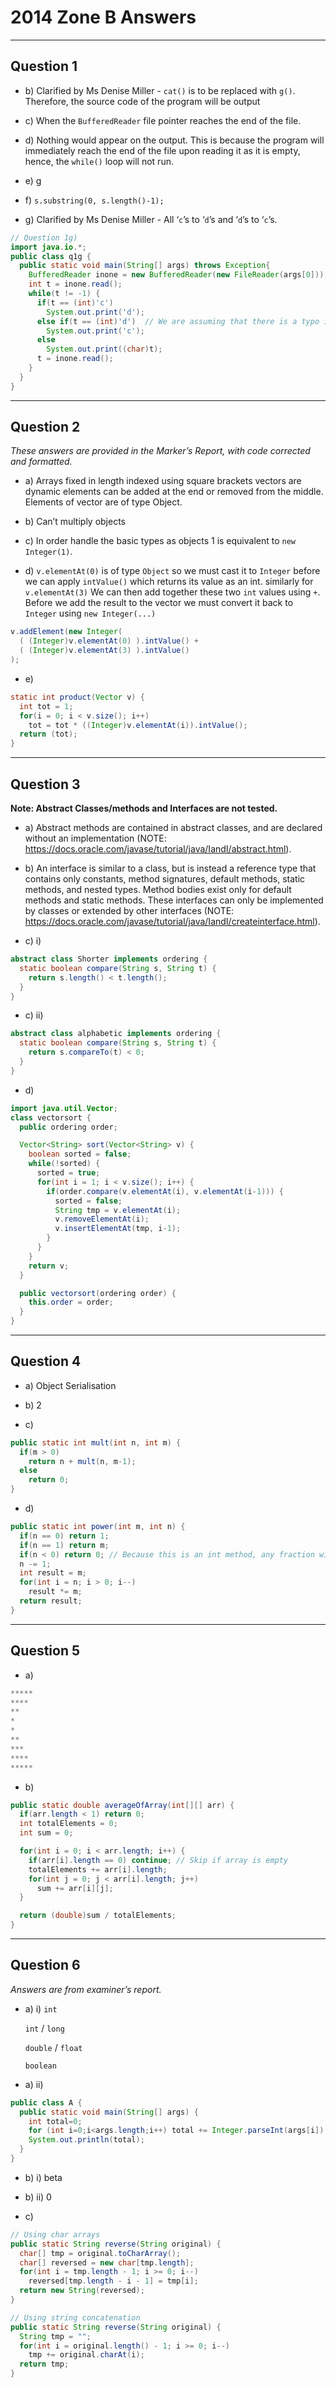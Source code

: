 # 2014 Zone B Answers
---

## Question 1

* b) Clarified by Ms Denise Miller - `cat()` is to be replaced with `g()`. Therefore, the source code of the program will be output

* c) When the `BufferedReader` file pointer reaches the end of the file.

* d) Nothing would appear on the output. This is because the program will immediately reach the end of the file upon reading it as it is empty, hence, the `while()` loop will not run.

* e) g

* f) `s.substring(0, s.length()-1);`

* g) Clarified by Ms Denise Miller - All ‘`c`’s to ‘`d`’s and ‘`d`’s to ‘`c`’s.

```java
// Question 1g)
import java.io.*;
public class q1g {
  public static void main(String[] args) throws Exception{
    BufferedReader inone = new BufferedReader(new FileReader(args[0]));
    int t = inone.read();
    while(t != -1) {
      if(t == (int)'c')
        System.out.print('d');
      else if(t == (int)'d')  // We are assuming that there is a typo in the paper
        System.out.print('c');
      else
        System.out.print((char)t);
      t = inone.read();
    }
  }
}
```

---

## Question 2

*These answers are provided in the Marker’s Report, with code corrected and formatted.*
* a) Arrays fixed in length indexed using square brackets vectors are dynamic elements can be added  at the end or removed from the middle. Elements of vector are of type Object.

* b) Can’t multiply objects

* c) In order handle the basic types as objects 1 is equivalent to `new Integer(1)`.

* d) `v.elementAt(0)` is of type `Object` so we must cast it to `Integer` before we can apply `intValue()` which returns its value as an int. similarly for `v.elementAt(3)` We can then add together these two `int` values using `+`. Before we add the result to the vector we must convert it back to `Integer` using `new Integer(...)`
```java
v.addElement(new Integer(
  ( (Integer)v.elementAt(0) ).intValue() +
  ( (Integer)v.elementAt(3) ).intValue()
);
```

* e)
```java
static int product(Vector v) {
  int tot = 1;
  for(i = 0; i < v.size(); i++)
    tot = tot * ((Integer)v.elementAt(i)).intValue();
  return (tot);
}
```

---

## Question 3

**Note: Abstract Classes/methods and Interfaces are not tested.**

* a) Abstract methods are contained in abstract classes, and are declared without an implementation (NOTE:  https://docs.oracle.com/javase/tutorial/java/IandI/abstract.html).

* b) An interface is similar to a class, but is instead a reference type that contains only constants, method signatures, default methods, static methods, and nested types. Method bodies exist only for default methods and static methods. These interfaces can only be implemented by classes or extended by other interfaces (NOTE:  https://docs.oracle.com/javase/tutorial/java/IandI/createinterface.html).

* c) i)
```java
abstract class Shorter implements ordering {
  static boolean compare(String s, String t) {
    return s.length() < t.length();
  }
}
```
* c) ii)
```java
abstract class alphabetic implements ordering {
  static boolean compare(String s, String t) {
    return s.compareTo(t) < 0;
  }
}
```
* d)
```java
import java.util.Vector;
class vectorsort {
  public ordering order;

  Vector<String> sort(Vector<String> v) {
    boolean sorted = false;
    while(!sorted) {
      sorted = true;
      for(int i = 1; i < v.size(); i++) {
        if(order.compare(v.elementAt(i), v.elementAt(i-1))) {
          sorted = false;
          String tmp = v.elementAt(i);
          v.removeElementAt(i);
          v.insertElementAt(tmp, i-1);
        }
      }
    }
    return v;
  }

  public vectorsort(ordering order) {
    this.order = order;
  }
}
```

---

## Question 4

* a) Object Serialisation

* b) 2

* c)
```java
public static int mult(int n, int m) {
  if(m > 0)
    return n + mult(n, m-1);
  else
    return 0;
}
```
* d)
```java
public static int power(int m, int n) {
  if(n == 0) return 1;
  if(n == 1) return m;
  if(n < 0) return 0; // Because this is an int method, any fraction will always return 0
  n -= 1;
  int result = m;
  for(int i = n; i > 0; i--)
    result *= m;
  return result;
}
```

---

## Question 5

* a)
```java
*****
****                                                                                                                                                                                                                                      ***
**
*
*
**
***
****
*****
```

* b)
```java
public static double averageOfArray(int[][] arr) {
  if(arr.length < 1) return 0;
  int totalElements = 0;
  int sum = 0;

  for(int i = 0; i < arr.length; i++) {
    if(arr[i].length == 0) continue; // Skip if array is empty
    totalElements += arr[i].length;
    for(int j = 0; j < arr[i].length; j++)
      sum += arr[i][j];
  }

  return (double)sum / totalElements;
}
```

---

## Question 6

*Answers are from examiner’s report.*

* a) i)
  `int`

  `int` / `long`

  `double` / `float`

  `boolean`
  

* a) ii)
```java
public class A {
  public static void main(String[] args) {
    int total=0;
    for (int i=0;i<args.length;i++) total += Integer.parseInt(args[i]);
    System.out.println(total);
  }
}
```

* b) i) beta

* b) ii) 0

* c)
```java
// Using char arrays
public static String reverse(String original) {
  char[] tmp = original.toCharArray();
  char[] reversed = new char[tmp.length];
  for(int i = tmp.length - 1; i >= 0; i--)
    reversed[tmp.length - i - 1] = tmp[i];
  return new String(reversed);
}
```
```java
// Using string concatenation
public static String reverse(String original) {
  String tmp = "";
  for(int i = original.length() - 1; i >= 0; i--)
    tmp += original.charAt(i);
  return tmp;
}
```
